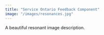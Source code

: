 ```yaml
---
title: "Service Ontario Feedback Component"
image: "/images/resonances.jpg"
---
```


A beautiful resonant image description.